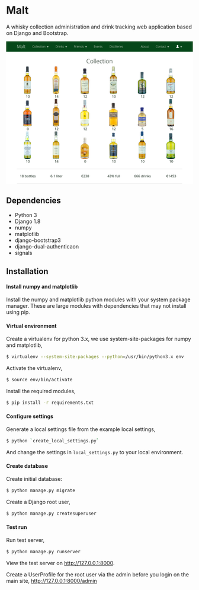 Malt
====

A whisky collection administration and drink tracking web application based on Django and Bootstrap.

![Homepage desktop](https://github.com/bartromgens/malt/blob/master/doc/images/homescreen_desktop.png)

Dependencies
------------
- Python 3
- Django 1.8
- numpy
- matplotlib
- django-bootstrap3
- django-dual-authenticaon
- signals

Installation
-----------
#### Install numpy and matplotlib
Install the numpy and matplotlib python modules with your system package manager. These are large modules with dependencies that may not install using pip.

#### Virtual environment
Create a virtualenv for python 3.x, we use system-site-packages for numpy and matplotlib,
```bash
$ virtualenv --system-site-packages --python=/usr/bin/python3.x env
```

Activate the virtualenv,
```bash
$ source env/bin/activate
```

Install the required modules,
```bash
$ pip install -r requirements.txt
```

#### Configure settings
Generate a local settings file from the example local settings,
```bash
$ python `create_local_settings.py`
```
And change the settings in `local_settings.py` to your local environment.

#### Create database
Create initial database:

```bash
$ python manage.py migrate
```

Create a Django root user,
```bash
$ python manage.py createsuperuser
```

#### Test run
Run test server,
```bash
$ python manage.py runserver
```

View the test server on http://127.0.0.1:8000.

Create a UserProfile for the root user via the admin before you login on the main site, http://127.0.0.1:8000/admin
